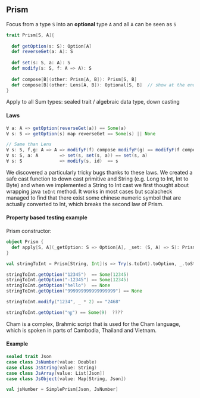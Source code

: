 ## Prism

Focus from a type `S` into an **optional** type `A` and all `A` can be seen as `S`

```scala
trait Prism[S, A]{
  
  def getOption(s: S): Option[A]
  def reverseGet(a: A): S
  
  def set(s: S, a: A): S
  def modify(s: S, f: A => A): S
  
  def compose[B](other: Prism[A, B]): Prism[S, B]
  def compose[B](other: Lens[A, B]): Optional[S, B]  // show at the end of this slide for transition
}
```

Apply to all Sum types: sealed trait / algebraic data type, down casting

#### Laws

```scala
∀ a: A => getOption(reverseGet(a)) == Some(a) 
∀ s: S => getOption(s) map reverseGet == Some(s) || None

// Same than Lens
∀ s: S, f,g: A => A => modifyF(f) compose modifyF(g) == modifyF(f compose g)
∀ s: S, a: A        => set(s, set(s, a)) == set(s, a) 
∀ s: S              => modify(s, id)  == s            
```

We discovered a particularly tricky bugs thanks to these laws. We created a safe cast function to down cast
primitive and String (e.g. Long to Int, Int to Byte) and when we implemented a String to Int cast we first thought 
about wrapping java `toInt` method. It works in most cases but scalacheck managed to find that there exist some 
chinese numeric symbol that are actually converted to Int, which breaks the second law of Prism.

#### Property based testing example

Prism constructor: 
```scala
object Prism {
  def apply[S, A](_getOption: S => Option[A], _set: (S, A) => S): Prism[S, A]
}

val stringToInt = Prism[String, Int](s => Try(s.toInt).toOption, _.toString)

stringToInt.getOption("12345")  == Some(12345)
stringToInt.getOption("-12345") == Some(12345)
stringToInt.getOption("hello")  == None
stringToInt.getOption("999999999999999999") == None

stringToInt.modify("1234", _ * 2) == "2468"

stringToInt.getOption("꩙") == Some(9)  ????

```

Cham is a complex, Brahmic script that is used for the Cham language, which is spoken in parts of Cambodia, Thailand and Vietnam.


#### Example

```scala
sealed trait Json
case class JsNumber(value: Double)
case class JsString(value: String)
case class JsArray(value: List[Json])
case class JsObject(value: Map[String, Json])

val jsNumber = SimplePrism[Json, JsNumber]
```


